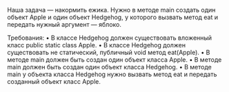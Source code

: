 Наша задача — накормить ежика. Нужно в методе main создать один объект Apple и один объект Hedgehog, у которого вызвать
метод eat и передать нужный аргумент — яблоко.

Требования:
• В классе Hedgehog должен существовать вложенный класс public static class Apple.
• В классе Hedgehog должен существовать не статический, публичный void метод eat(Apple).
• В методе main должен быть создан один объект класса Apple.
• В методе main должен быть создан один объект класса Hedgehog.
• В методе main у объекта класса Hedgehog нужно вызвать метод eat и передать созданный объект класс Apple.